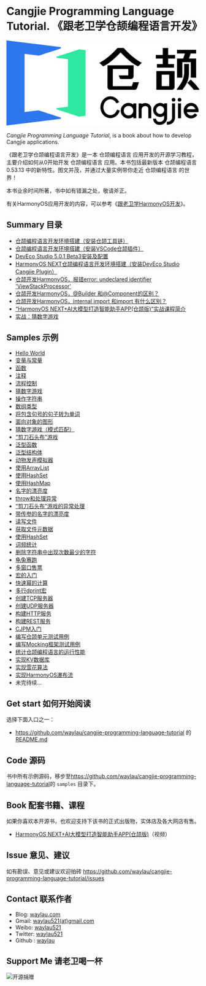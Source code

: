 # Cangjie Programming Language Tutorial. 《跟老卫学仓颉编程语言开发》

![](images/cangjie-logo.png)

*Cangjie Programming Language Tutorial*, is a book about how to develop Cangjie applications.



《跟老卫学仓颉编程语言开发》是一本 仓颉编程语言 应用开发的开源学习教程，主要介绍如何从0开始开发 仓颉编程语言 应用。本书包括最新版本  仓颉编程语言 0.53.13 中的新特性。图文并茂，并通过大量实例带你走近 仓颉编程语言 的世界！

本书业余时间所著，书中如有错漏之处，敬请斧正。

有关HarmonyOS应用开发的内容，可以参考《[跟老卫学HarmonyOS开发](https://github.com/waylau/harmonyos-tutorial)》。

## Summary 目录


* [仓颉编程语言开发环境搭建（安装仓颉工具链）](https://waylau.com/install-cangjie-lang/)
* [仓颉编程语言开发环境搭建（安装VSCode仓颉插件）](https://waylau.com/install-cangjie-plugin-in-vscode/)
* [DevEco Studio 5.0.1 Beta3安装及配置](https://developer.huawei.com/consumer/cn/forum/topic/0201167060557489345)
* [HarmonyOS NEXT仓颉编程语言开发环境搭建（安装DevEco Studio Cangjie Plugin）](https://waylau.com/install-deveco-studio-cangjie-plugin/)
* [仓颉开发HarmonyOS，报错error: undeclared identifier 'ViewStackProcessor'](https://developer.huawei.com/consumer/cn/forum/topic/0203168734455974805)
* [仓颉开发HarmonyOS，@Builder 和@Component的区别？](https://developer.huawei.com/consumer/cn/forum/topic/0201168738273407796)
* [仓颉开发HarmonyOS，internal import 和import 有什么区别？	](https://developer.huawei.com/consumer/cn/forum/topic/0201168738630513798)
* [“HarmonyOS NEXT+AI大模型打造智能助手APP(仓颉版)”实战课程简介](https://developer.huawei.com/consumer/cn/forum/topic/0207177697979523118)
* [实战：猜数字游戏](https://developer.huawei.com/consumer/cn/forum/topic/0208178389310767290?fid=0109140870620153026)

## Samples 示例

* [Hello World](samples/hello_world)
* [变量与常量](samples/variable_demo)
* [函数](samples/function_demo)
* [注释](samples/comment_demo)
* [流程控制](samples/flow_control_demo)
* [猜数字游戏](samples/guessing_game)
* [操作字符串](samples/string_demo)
* [数组类型](samples/array_demo)
* [将包含句号的句子转为单词](samples/convert_sentences_containing_period_into_words)
* [面向对象的图形](samples/oo_for_shape)
* [猜数字游戏（模式匹配）](samples/pattern_match_guessing_game)
* [“剪刀石头布”游戏](samples/rock_paper_scissors)
* [泛型函数](samples/generic_function_demo)
* [泛型结构体](samples/generic_struct_demo)
* [动物发声模拟器](samples/animal_vocal_simulator)
* [使用ArrayList](samples/arraylist_demo)
* [使用HashSet](samples/hashset_demo)
* [使用HashMap](samples/hashmap_demo)
* [名字的漂亮度](samples/the_beauty_of_the_name)
* [throw和处理异常](samples/exception_demo)
* [“剪刀石头布”游戏的异常处理](samples/rock_paper_scissors_with_exception)
* [带传参的名字的漂亮度](samples/the_beauty_of_the_name_with_parameter)
* [读写文件](samples/basic_io_file_demo)
* [获取文件元数据](samples/file_info)
* [使用HashSet](samples/word_frequency)
* [词频统计](samples/word_frequency)
* [删除字符串中出现次数最少的字符](samples/delete_least_occurring_character_from_string)
* [龟兔赛跑](samples/the_tortoise_and_the_hare)
* [‌多窗口售票](samples/multi_window_ticket_sales)
* [‌宏的入门](samples/macro_introduction_demo)
* [‌快速幂的计算](samples/macro_power)
* [‌‌多行dprint宏](samples/macro_muti_dprint)
* [‌创建TCP服务器](samples/tcp_demo)
* [‌创建UDP服务器](samples/udp_demo)
* [‌构建HTTP服务](samples/http_demo)
* [‌构建REST服务](samples/http_rest_demo)
* [‌CJPM入门](samples/cjpm_demo)
* [‌编写仓颉单元测试用例](samples/unittest_demo)
* [‌编写Mocking框架测试用例](samples/unittest_mock_demo)
* [‌统计仓颉编程语言的运行性能](samples/performance_test_of_accumulator)
* [‌实现KV数据库](samples/kv_store)
* [‌实现雪花算法](samples/snowflake_algorithm)
* [‌实现HarmonyOS瀑布流](samples/CangjieHarmonyOSWaterFlow)
* 未完待续...



## Get start 如何开始阅读

选择下面入口之一：

* <https://github.com/waylau/cangjie-programming-language-tutorial> 的 [README.md](https://github.com/waylau/cangjie-programming-language-tutorial/blob/master/README.md) 


## Code 源码

书中所有示例源码，移步至<https://github.com/waylau/cangjie-programming-language-tutorial>的 `samples` 目录下。


## Book 配套书籍、课程



如果你喜欢本开源书，也欢迎支持下该书的正式出版物，实体店及各大网店有售。


* [HarmonyOS NEXT+AI大模型打造智能助手APP(仓颉版)](https://coding.imooc.com/class/927.html)（视频）




## Issue 意见、建议



如有勘误、意见或建议欢迎拍砖 <https://github.com/waylau/cangjie-programming-language-tutorial/issues>

## Contact 联系作者

* Blog: [waylau.com](http://waylau.com)
* Gmail: [waylau521(at)gmail.com](mailto:waylau521@gmail.com)
* Weibo: [waylau521](http://weibo.com/waylau521)
* Twitter: [waylau521](https://twitter.com/waylau521)
* Github : [waylau](https://github.com/waylau)

## Support Me 请老卫喝一杯

![开源捐赠](https://waylau.com/images/showmethemoney-sm.jpg)
